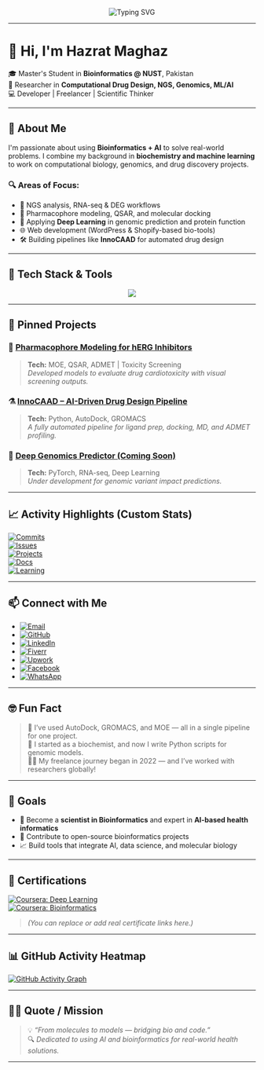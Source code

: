 <!-- Typing animation -->
<p align="center">
  <img src="https://readme-typing-svg.herokuapp.com?font=Fira+Code&size=22&duration=3000&pause=500&color=1ABC9C&center=true&vCenter=true&width=435&lines=🔬+Scientist+in+Bioinformatics;💊+Drug+Discovery+Enthusiast;🧠+AI+for+Health+Informatics;🌐+Freelancer+%2F+Web+Developer;🚀+Building+Smart+BioTools" alt="Typing SVG" />
</p>

---

# 👋 Hi, I'm Hazrat Maghaz

🎓 Master's Student in **Bioinformatics @ NUST**, Pakistan  
🔬 Researcher in **Computational Drug Design, NGS, Genomics, ML/AI**  
💻 Developer | Freelancer | Scientific Thinker

---

## 🧠 About Me

I'm passionate about using **Bioinformatics + AI** to solve real-world problems. I combine my background in **biochemistry and machine learning** to work on computational biology, genomics, and drug discovery projects.

### 🔍 Areas of Focus:
- 🧬 NGS analysis, RNA-seq & DEG workflows
- 💊 Pharmacophore modeling, QSAR, and molecular docking
- 🧠 Applying **Deep Learning** in genomic prediction and protein function
- 🌐 Web development (WordPress & Shopify-based bio-tools)
- 🛠️ Building pipelines like **InnoCAAD** for automated drug design

---
## 🧰 Tech Stack & Tools
<p align="center">
  <img src="https://skillicons.dev/icons?i=python,r,bash,git,github,vscode,wordpress,shopify,linux,pandas,numpy,matplotlib,html,css,javascript,react,nodejs,mongodb" />
<!--   <img src="https://yourimagehost.com/pdb-logo.png" alt="PDB" width="40" height="40" />
  <img src="https://yourimagehost.com/chembl-logo.png" alt="ChemBL" width="40" height="40" />
  <img src="https://en.m.wikipedia.org/wiki/File:US-NLM-NCBI-Logo.svg" alt="NCBI" width="40" height="40" /> -->
</p>


---
## 📌 Pinned Projects

### 🧬 [Pharmacophore Modeling for hERG Inhibitors](https://github.com/HazratMaghaz/Pharmacophore_Modeling)
> **Tech:** MOE, QSAR, ADMET | Toxicity Screening  
> *Developed models to evaluate drug cardiotoxicity with visual screening outputs.*

### ⚗️ [InnoCAAD – AI-Driven Drug Design Pipeline](https://github.com/HazratMaghaz)
> **Tech:** Python, AutoDock, GROMACS  
> *A fully automated pipeline for ligand prep, docking, MD, and ADMET profiling.*

### 🧠 [Deep Genomics Predictor (Coming Soon)]()
> **Tech:** PyTorch, RNA-seq, Deep Learning  
> *Under development for genomic variant impact predictions.*

---

## 📈 Activity Highlights (Custom Stats)

[![Commits](https://img.shields.io/badge/Weekly_Commits-5-green?style=flat-square&logo=git)]()  
[![Issues](https://img.shields.io/badge/Issues_Closed-3-blue?style=flat-square&logo=github)]()  
[![Projects](https://img.shields.io/badge/Active_Projects-4-orange?style=flat-square&logo=project)]()  
[![Docs](https://img.shields.io/badge/Docs_Updated-2-informational?style=flat-square&logo=readthedocs)]()  
[![Learning](https://img.shields.io/badge/Ongoing_Courses-3-purple?style=flat-square&logo=Coursera)]()

---

## 📫 Connect with Me

- [![Email](https://img.shields.io/badge/Email-maaz28608@gmail.com-D14836?style=flat&logo=gmail&logoColor=white)](mailto:maaz28608@gmail.com)
- [![GitHub](https://img.shields.io/badge/GitHub-HazratMaghaz-181717?style=flat&logo=github)](https://github.com/HazratMaghaz)    
- [![LinkedIn](https://img.shields.io/badge/LinkedIn-Connect-blue?style=flat&logo=linkedin)](https://www.linkedin.com/in/hazrat-maghaz-16a9292b6)  
- [![Fiverr](https://img.shields.io/badge/Fiverr-Profile-green?style=flat&logo=fiverr)](https://www.fiverr.com/dromics05) 
- [![Upwork](https://img.shields.io/badge/Upwork-Profile-success?style=flat&logo=upwork)](https://www.upwork.com/freelancers/~01e6bc6e7cc7407cfc?viewMode=1)  
- [![Facebook](https://img.shields.io/badge/Facebook-Profile-blue?style=flat&logo=facebook)](https://www.facebook.com/hazrat.maghaz.2025/)  
- [![WhatsApp](https://img.shields.io/badge/WhatsApp-Chat-25D366?style=flat&logo=whatsapp)](https://wa.me/923490478343)

---

## 🤓 Fun Fact

> 🧪 I’ve used AutoDock, GROMACS, and MOE — all in a single pipeline for one project.  
> 🧬 I started as a biochemist, and now I write Python scripts for genomic models.  
> 🧑‍🏫 My freelance journey began in 2022 — and I’ve worked with researchers globally!

---

## 🎯 Goals

- 🔭 Become a **scientist in Bioinformatics** and expert in **AI-based health informatics**
- 💼 Contribute to open-source bioinformatics projects
- 📈 Build tools that integrate AI, data science, and molecular biology

---

## 📜 Certifications

[![Coursera: Deep Learning](https://img.shields.io/badge/Coursera-Deep_Learning-blue?style=flat&logo=coursera)](https://coursera.org)  
[![Coursera: Bioinformatics](https://img.shields.io/badge/Coursera-Bioinformatics-yellow?style=flat&logo=coursera)](https://coursera.org)

> *(You can replace or add real certificate links here.)*

---

## 📊 GitHub Activity Heatmap

[![GitHub Activity Graph](https://github-readme-activity-graph.vercel.app/graph?username=HazratMaghaz&theme=github-compact)](https://github.com/ashutosh00710/github-readme-activity-graph)

---

## 🧑‍💻 Quote / Mission

> 💡 *“From molecules to models — bridging bio and code.”*  
> 🔍 *Dedicated to using AI and bioinformatics for real-world health solutions.*

---
